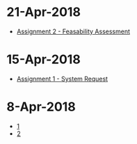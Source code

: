 # 21-Apr-2018
* [Assignment 2 - Feasability Assessment](assignments/assignment2)


# 15-Apr-2018
* [Assignment 1 - System Request](assignments/assignment1)

# 8-Apr-2018
* [1](lectures/ch1.pptx)
* [2](lectures/ch2.pptx)
